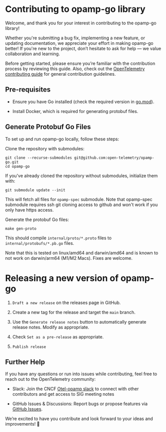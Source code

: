 # Contributing to opamp-go library

Welcome, and thank you for your interest in contributing to the opamp-go library!

Whether you're submitting a bug fix, implementing a new feature, or updating documentation, we appreciate your effort in making opamp-go better! If you're new to the project, don’t hesitate to ask for help — we value collaboration and learning.

Before getting started, please ensure you’re familiar with the contribution process by reviewing this guide. Also, check out the [OpenTelemetry contributing guide](https://github.com/open-telemetry/community/blob/main/guides/contributor/README.md) for general contribution guidelines.

## Pre-requisites

* Ensure you have Go installed (check the required version in [go.mod](https://github.com/open-telemetry/opamp-go/blob/main/go.mod)).

* Install Docker, which is required for generating protobuf files.

## Generate Protobuf Go Files

To set up and run opamp-go locally, follow these steps:

Clone the repository with submodules:

```
git clone --recurse-submodules git@github.com:open-telemetry/opamp-go.git
cd opamp-go
```

If you've already cloned the repository without submodules, initialize them with:

```
git submodule update --init
```

This will fetch all files for `opamp-spec` submodule. 
Note that opamp-spec submodule requires ssh git cloning access to github and won't work if you only have https access.

Generate the protobuf Go files:

```
make gen-proto
```
This should compile `internal/proto/*.proto` files to `internal/protobufs/*.pb.go` files.

Note that this is tested on linux/amd64 and darwin/amd64 and is known to not work on darwin/arm64 (M1/M2 Macs). Fixes are welcome.

# Releasing a new version of opamp-go

1. `Draft a new release` on the releases page in GitHub.

2. Create a new tag for the release and target the `main` branch.

3. Use the `Generate release notes` button to automatically generate release notes. Modify as appropriate.

4. Check `Set as a pre-release` as appropriate.

5. `Publish release`

## Further Help

If you have any questions or run into issues while contributing, feel free to reach out to the OpenTelemetry community:

* Slack: Join the CNCF [Otel-opamp slack](https://cloud-native.slack.com/archives/C02J58HR58R) to connect with other contributors and get access to SIG meeting notes
  
* GitHub Issues & Discussions: Report bugs or propose features via [GitHub Issues](https://github.com/open-telemetry/opamp-go/issues).

We’re excited to have you contribute and look forward to your ideas and improvements! 🚀
